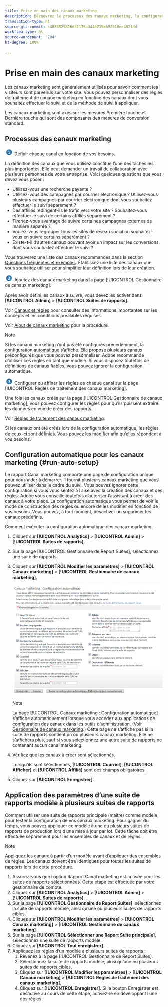 ```yaml
---
title: Prise en main des canaux marketing
description: Découvrez le processus des canaux marketing, la configuration automatique et comment appliquer les paramètres d’une suite de rapports modèle à plusieurs suites de rapports.
translation-type: ht
source-git-commit: c4833525816d81175a3446215eb92310ee4021dd
workflow-type: ht
source-wordcount: '794'
ht-degree: 100%

---
```



# Prise en main des canaux marketing

Les canaux marketing sont généralement utilisés pour savoir comment les visiteurs sont parvenus sur votre site. Vous pouvez personnaliser des règles de traitement de canaux marketing en fonction des canaux dont vous souhaitez effectuer le suivi et de la méthode de suivi à appliquer.

Les canaux marketing sont axés sur les mesures Première touche et Dernière touche qui sont des composants des mesures de conversion standard.

## Processus des canaux marketing

![](assets/step1_icon.png) Définir chaque canal en fonction de vos besoins.

La définition des canaux que vous utilisez constitue l’une des tâches les plus importantes. Elle peut demander un travail de collaboration avec plusieurs personnes de votre entreprise. Voici quelques questions que vous devez vous poser :

* Utilisez-vous une recherche payante ?
* Utilisez-vous des campagnes par courrier électronique ? Utilisez-vous plusieurs campagnes par courrier électronique dont vous souhaitez effectuer le suivi séparément ?
* Des affiliés redirigent-ils le trafic vers votre site ? Souhaitez-vous effectuer le suivi de certains affiliés séparément ?
* Tireriez-vous avantage de suivre certaines campagnes externes de manière séparée ?
* Voulez-vous regrouper tous les sites de réseau social ou souhaitez-vous en suivre certains séparément ?
* Existe-t-il d’autres canaux pouvant avoir un impact sur les conversions dont vous souhaitez effectuer le suivi ?

Vous trouverez une liste des canaux recommandés dans la section  [Questions fréquentes et exemples](/help/components/c-marketing-channels/c-faq.md). Établissez une liste des canaux que vous souhaitez utiliser pour simplifier leur définition lors de leur création.

![](assets/step2_icon.png) Ajoutez des canaux marketing dans la page [!UICONTROL Gestionnaire de canaux marketing].

Après avoir défini les canaux à suivre, vous devez les activer dans **[!UICONTROL Admin]** > **[!UICONTROL Suites de rapports]**.

Voir [Canaux et règles](/help/components/c-marketing-channels/c-channels.md) pour consulter des informations importantes sur les concepts et les conditions préalables requises.

Voir [Ajout de canaux marketing](/help/components/c-marketing-channels/c-channels.md) pour la procédure.

>[!NOTE]
>
>Si les canaux marketing n’ont pas été configurés précédemment, la [configuration automatique](/help/components/c-marketing-channels/c-getting-started-mchannel.md) s’affiche. Elle propose plusieurs canaux préconfigurés que vous pouvez personnaliser. Adobe recommande d’utiliser ces règles en tant que modèle. Si vous disposez toutefois de définitions de canaux fiables, vous pouvez ignorer la configuration automatique.

![](assets/step3_icon.png) Configurer ou affiner les règles de chaque canal sur la page [!UICONTROL Règles de traitement des canaux marketing].

Une fois les canaux créés sur la page [!UICONTROL Gestionnaire de canaux marketing], vous pouvez configurer les règles pour qu’ils puissent extraire les données en vue de créer des rapports.

Voir [Règles de traitement des canaux marketing](/help/components/c-marketing-channels/c-rules.md).

Si les canaux ont été créés lors de la configuration automatique, les règles de ceux-ci sont définies. Vous pouvez les modifier afin qu’elles répondent à vos besoins.

## Configuration automatique pour les canaux marketing {#run-auto-setup}

Le rapport Canal marketing comporte une page de configuration unique pour vous aider à démarrer. Il fournit plusieurs canaux marketing que vous pouvez utiliser dans le cadre du suivi. Vous pouvez ignorer cette configuration si vous vous sentez à l’aise avec la création des canaux et des règles. Adobe vous conseille toutefois d’autoriser l’assistant à créer des canaux à votre place. La configuration automatique vous permet de voir le mode de construction des règles ou encore de les modifier en fonction de vos besoins. Vous pouvez, à tout moment, désactiver ou supprimer les canaux prédéfinis.

Comment exécuter la configuration automatique des canaux marketing.

1. Cliquez sur **[!UICONTROL Analytics]** > **[!UICONTROL Admin]** > **[!UICONTROL Suites de rapports]**.
1. Sur la page [!UICONTROL Gestionnaire de Report Suites], sélectionnez une suite de rapports.
1. Cliquez sur **[!UICONTROL Modifier les paramètres]** > **[!UICONTROL Canaux marketing]** > **[!UICONTROL Gestionnaire de canaux marketing]**.

   ![Résultat de l’étape](assets/wizard.png)

   >[!NOTE]
   >
   >La page [!UICONTROL Canaux marketing : Configuration automatique] s’affiche automatiquement lorsque vous accédez aux applications de configuration des canaux dans les outils d’administration. (Voir [Gestionnaire de canaux marketing](/help/components/c-marketing-channels/c-channels.md).) Cette page ne s’affiche pas si la suite de rapports contient un ou plusieurs canaux marketing. Elle ne s’affichera plus, sauf si vous sélectionnez une autre suite de rapports ne contenant aucun canal marketing.

1. Vérifiez que les canaux à créer sont sélectionnés.

   Lorsqu’ils sont sélectionnés, **[!UICONTROL Courriel]**, **[!UICONTROL Afficher]** et **[!UICONTROL Affilié]** sont des champs obligatoires.

1. Cliquez sur **[!UICONTROL Enregistrer]**.

## Application des paramètres d’une suite de rapports modèle à plusieurs suites de rapports

Comment utiliser une suite de rapports principale (maître) comme modèle pour tester la configuration de vos canaux marketing. Pour gagner du temps, vous pouvez appliquer ce modèle à une ou plusieurs suites de rapports de production lors d’une mise à jour par lot. Cette tâche doit être effectuée séparément pour les ensembles de canaux et de règles.

>[!NOTE]
>
>Appliquez les canaux à partir d’un modèle avant d’appliquer des ensembles de règles. Les canaux doivent être identiques pour toutes les suites de rapports lors de cette procédure.

1. Assurez-vous que l’option Rapport Canal marketing est activée pour les suites de rapports sélectionnées. Cette étape est effectuée par votre gestionnaire de compte.
1. Cliquez sur **[!UICONTROL Analytics]** > **[!UICONTROL Admin]** > **[!UICONTROL Suites de rapports]**.
1. Sur la page **[!UICONTROL Gestionnaire de Report Suites]**, sélectionnez la suite de rapports modèle, ainsi qu’une ou plusieurs suites de rapports cibles.
1. Cliquez sur **[!UICONTROL Modifier les paramètres]** > **[!UICONTROL Canaux marketing]** > **[!UICONTROL Gestionnaire de canaux marketing]**.
1. Sur la page **[!UICONTROL Sélectionner une Report Suite principale]**, sélectionnez une suite de rapports modèle.
1. Cliquez sur **[!UICONTROL Tout enregistrer]**.
1. Appliquez les règles d’un modèle à plusieurs suites de rapports :
   1. Revenez à la page [!UICONTROL Gestionnaire de Report Suites].
   1. Sélectionnez la suite de rapports modèle, ainsi qu’une ou plusieurs suites de rapports cibles.
   1. Cliquez sur **[!UICONTROL Modifier les paramètres]** > **[!UICONTROL Canaux marketing]** > **[!UICONTROL Règles de traitement des canaux marketing]**.
   1. Cliquez sur **[!UICONTROL Enregistrer]**. Si le bouton Enregistrer est désactivé au cours de cette étape, activez-le en développant l’une des règles.

